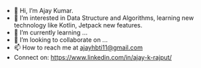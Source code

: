 - 👋 Hi, I’m Ajay Kumar.
- 👀 I’m interested in Data Structure and Algorithms, learning new technology like Kotlin, Jetpack new features.
- 🌱 I’m currently learning ...
- 💞️ I’m looking to collaborate on ...
- 📫 How to reach me at ajayhbti11@gmail.com
- Connect on: https://www.linkedin.com/in/ajay-k-rajput/  

<!---
ajayrajk/ajayrajk is a ✨ special ✨ repository because its `README.md` (this file) appears on your GitHub profile.
You can click the Preview link to take a look at your changes.
--->
